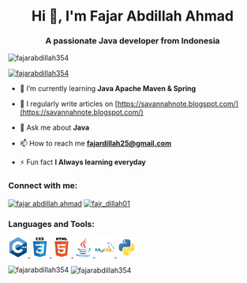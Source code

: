 <h1 align="center">Hi 👋, I'm Fajar Abdillah Ahmad</h1>
<h3 align="center">A passionate Java developer from Indonesia</h3>

<p align="left"> <img src="https://komarev.com/ghpvc/?username=fajarabdillah354&label=Profile%20views&color=0e75b6&style=flat" alt="fajarabdillah354" /> </p>

<p align="left"> <a href="https://github.com/ryo-ma/github-profile-trophy"><img src="https://github-profile-trophy.vercel.app/?username=fajarabdillah354" alt="fajarabdillah354" /></a> </p>

- 🌱 I’m currently learning **Java Apache Maven & Spring**

- 📝 I regularly write articles on [https://savannahnote.blogspot.com/](https://savannahnote.blogspot.com/)

- 💬 Ask me about **Java**

- 📫 How to reach me **fajardillah25@gmail.com**

- ⚡ Fun fact **I Always learning everyday**

<h3 align="left">Connect with me:</h3>
<p align="left">
<a href="https://fb.com/fajar abdillah ahmad" target="blank"><img align="center" src="https://raw.githubusercontent.com/rahuldkjain/github-profile-readme-generator/master/src/images/icons/Social/facebook.svg" alt="fajar abdillah ahmad" height="30" width="40" /></a>
<a href="https://instagram.com/fajr_dillah01" target="blank"><img align="center" src="https://raw.githubusercontent.com/rahuldkjain/github-profile-readme-generator/master/src/images/icons/Social/instagram.svg" alt="fajr_dillah01" height="30" width="40" /></a>
</p>

<h3 align="left">Languages and Tools:</h3>
<p align="left"> <a href="https://www.w3schools.com/cpp/" target="_blank" rel="noreferrer"> <img src="https://raw.githubusercontent.com/devicons/devicon/master/icons/cplusplus/cplusplus-original.svg" alt="cplusplus" width="40" height="40"/> </a> <a href="https://www.w3schools.com/css/" target="_blank" rel="noreferrer"> <img src="https://raw.githubusercontent.com/devicons/devicon/master/icons/css3/css3-original-wordmark.svg" alt="css3" width="40" height="40"/> </a> <a href="https://www.w3.org/html/" target="_blank" rel="noreferrer"> <img src="https://raw.githubusercontent.com/devicons/devicon/master/icons/html5/html5-original-wordmark.svg" alt="html5" width="40" height="40"/> </a> <a href="https://www.java.com" target="_blank" rel="noreferrer"> <img src="https://raw.githubusercontent.com/devicons/devicon/master/icons/java/java-original.svg" alt="java" width="40" height="40"/> </a> <a href="https://www.mysql.com/" target="_blank" rel="noreferrer"> <img src="https://raw.githubusercontent.com/devicons/devicon/master/icons/mysql/mysql-original-wordmark.svg" alt="mysql" width="40" height="40"/> </a> <a href="https://www.python.org" target="_blank" rel="noreferrer"> <img src="https://raw.githubusercontent.com/devicons/devicon/master/icons/python/python-original.svg" alt="python" width="40" height="40"/> </a> </p>

<p><img align="left" src="https://github-readme-stats.vercel.app/api/top-langs?username=fajarabdillah354&show_icons=true&locale=en&layout=compact" alt="fajarabdillah354" /></p>

<p>&nbsp;<img align="center" src="https://github-readme-stats.vercel.app/api?username=fajarabdillah354&show_icons=true&locale=en" alt="fajarabdillah354" /></p>
